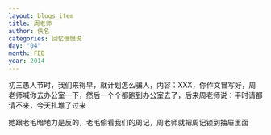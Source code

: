 ```yaml
---
layout: blogs_item
title: 周老师
author: 佚名
categories: 回忆慢慢说
day: "04"
month: FEB
year: 2014
---
```




初三愚人节时，我们来得早，就计划怎么骗人，内容：XXX，你作文冒写好，周老师喊你去办公室一下，然后一个个都跑到办公室去了，后来周老师说：平时请都请不来，今天扎堆了过来

 
 
她跟老毛暗地力是反的，老毛偷看我们的周记，周老师就把周记锁到抽屉里面


